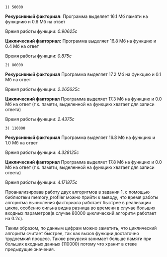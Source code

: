 `1) 50000`

**Рекурсивный факториал:**
Программа выделяет 16.1 Мб памяти на функциию и 0.6 Мб на ответ

Время работы функции: *0.90625с*

**Циклический факториал:**
Программа выделяет 16.8 Мб на функцию и 0.4 Мб на ответ

Время работы функции: *0.875с*

`2) 80000`

**Рекурсивный факториал**
Программа выделяет 17.2 Мб на функцию и 0.1 Мб на ответ

Время работы функции: *2.265625с*

**Циклический факториал**
Программа выделяет 17.3 Мб на функцию и 0.0 Мб на ответ
(т.к. памяти, выделенной на функцию хватает для записи ответа)

Время работы функции: *2.4375с*

`3) 110000`

**Рекурсивный факториал**
Программа выделяет 16.8 Мб на функцию и 1.0 Мб на ответ

Время работы функции: *4.328125с*

**Циклический факториал**
Программа выделяет 17.8 Мб на функцию и 0.0 Мб на ответ
(т.к. памяти, выделенной на функцию хватает для записи ответа)

Время работы функции: *4.171875с*

Проанализировав работу двух алгоритмов в задании 1, с помощью библиотеки memory_profiler можно прийти к выводу,
что время работы алгоритма вычисления факториала работает быстрее в реализации цикла, особенно сильна видна разница 
во времени в случае больших входных параметров(в случае 80000 циклический алгоритм работает на 0.2с).

Таким образом, по данным цифрам можно заметить, что циклический алгоритм считает быстрее,
так как вызов функции достаточно трудоемкий процесс. 
Также рекурсия занимает больше памяти при больших входных данных (110000) потому что хранит в стеке
предыдущие значения.